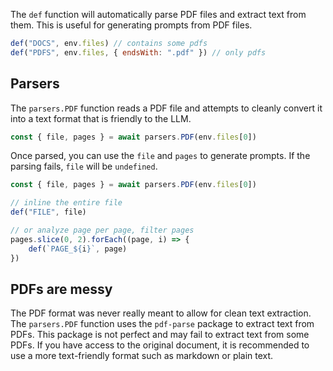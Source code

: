
The `def` function will automatically parse PDF files and extract text from them. This is useful for generating prompts from PDF files.

```javascript
def("DOCS", env.files) // contains some pdfs
def("PDFS", env.files, { endsWith: ".pdf" }) // only pdfs
```

## Parsers

The `parsers.PDF` function reads a PDF file and attempts to cleanly convert it into a text format
that is friendly to the LLM.

```js
const { file, pages } = await parsers.PDF(env.files[0])
```

Once parsed, you can use the `file` and `pages` to generate prompts. If the parsing fails, `file` will be `undefined`.

```js
const { file, pages } = await parsers.PDF(env.files[0])

// inline the entire file
def("FILE", file)

// or analyze page per page, filter pages
pages.slice(0, 2).forEach((page, i) => {
    def(`PAGE_${i}`, page)
})
```

## PDFs are messy

The PDF format was never really meant to allow for clean text extraction. The `parsers.PDF` function uses the `pdf-parse` package to extract text from PDFs. This package is not perfect and may fail to extract text from some PDFs. If you have access to the original document, it is recommended to use a more text-friendly format such as markdown or plain text.
